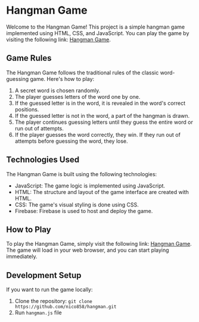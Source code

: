 # Hangman Game

Welcome to the Hangman Game! This project is a simple hangman game implemented using HTML, CSS, and JavaScript. You can play the game by visiting the following link: [Hangman Game](https://hangman-e87eb.web.app).

## Game Rules

The Hangman Game follows the traditional rules of the classic word-guessing game. Here's how to play:

1. A secret word is chosen randomly.
2. The player guesses letters of the word one by one.
3. If the guessed letter is in the word, it is revealed in the word's correct positions.
4. If the guessed letter is not in the word, a part of the hangman is drawn.
5. The player continues guessing letters until they guess the entire word or run out of attempts.
6. If the player guesses the word correctly, they win. If they run out of attempts before guessing the word, they lose.

## Technologies Used

The Hangman Game is built using the following technologies:

- JavaScript: The game logic is implemented using JavaScript.
- HTML: The structure and layout of the game interface are created with HTML.
- CSS: The game's visual styling is done using CSS.
- Firebase: Firebase is used to host and deploy the game.

## How to Play

To play the Hangman Game, simply visit the following link: [Hangman Game](https://hangman-e87eb.web.app). The game will load in your web browser, and you can start playing immediately.

## Development Setup

If you want to run the game locally:

1. Clone the repository: `git clone https://github.com/nico858/hangman.git`
2. Run `hangman.js` file 
